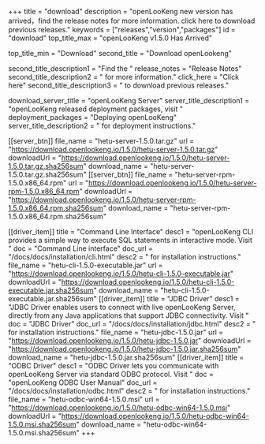 +++
title = "download"
description = "openLooKeng new version has arrived，find the release notes for more information. click here to download previous releases."
keywords = ["releases","version","packages"]
id = "download"
top_title_max = "openLooKeng v1.5.0 Has Arrived"

top_title_min = "Download"
second_title = "Download openLookeng"

second_title_description1 = "Find the "
release_notes = "Release Notes"
second_title_description2 = " for more information."
click_here = "Click here"
second_title_description3 = " to download previous releases."

download_server_title = "openLooKeng Server"
server_title_description1 = "openLooKeng released deployment packages, visit "
deployment_packages = "Deploying openLooKeng"
server_title_description2 = " for deployment instructions."

[[server_btn]]
    file_name = "hetu-server-1.5.0.tar.gz"
    url = "https://download.openlookeng.io/1.5.0/hetu-server-1.5.0.tar.gz"
    downloadUrl = "https://download.openlookeng.io/1.5.0/hetu-server-1.5.0.tar.gz.sha256sum"
    download_name = "hetu-server-1.5.0.tar.gz.sha256sum"
[[server_btn]]
    file_name = "hetu-server-rpm-1.5.0.x86_64.rpm"
    url = "https://download.openlookeng.io/1.5.0/hetu-server-rpm-1.5.0.x86_64.rpm"
    downloadUrl = "https://download.openlookeng.io/1.5.0/hetu-server-rpm-1.5.0.x86_64.rpm.sha256sum"
    download_name = "hetu-server-rpm-1.5.0.x86_64.rpm.sha256sum"

[[driver_item]]
    title = "Command Line Interface"
    desc1 = "openLooKeng CLI provides a simple way to execute SQL statements in interactive mode. Visit "
    doc = "Command Line interface"
    doc_url = "/docs/docs/installation/cli.html"
    desc2 = " for installation instructions."
    file_name = "hetu-cli-1.5.0-executable.jar"
    url = "https://download.openlookeng.io/1.5.0/hetu-cli-1.5.0-executable.jar"
    downloadUrl = "https://download.openlookeng.io/1.5.0/hetu-cli-1.5.0-executable.jar.sha256sum"
    download_name = "hetu-cli-1.5.0-executable.jar.sha256sum"
[[driver_item]]
    title = "JDBC Driver"
    desc1 = "JDBC Driver enables users to connect with live openLooKeng Server, directly from any Java applications that support JDBC connectivity.  Visit "
    doc = "JDBC Driver"
    doc_url = "/docs/docs/installation/jdbc.html"
    desc2 = " for installation instructions."
    file_name = "hetu-jdbc-1.5.0.jar"
    url = "https://download.openlookeng.io/1.5.0/hetu-jdbc-1.5.0.jar"
    downloadUrl = "https://download.openlookeng.io/1.5.0/hetu-jdbc-1.5.0.jar.sha256sum"
    download_name = "hetu-jdbc-1.5.0.jar.sha256sum"
[[driver_item]]
    title = "ODBC Driver"
    desc1 = "ODBC Driver lets you communicate with openLooKeng Server via standard ODBC protocol. Visit "
    doc = "openLooKeng ODBC User Manual"
    doc_url = "/docs/docs/installation/odbc.html"
    desc2 = " for installation instructions."
    file_name = "hetu-odbc-win64-1.5.0.msi"
    url = "https://download.openlookeng.io/1.5.0/hetu-odbc-win64-1.5.0.msi"
    downloadUrl = "https://download.openlookeng.io/1.5.0/hetu-odbc-win64-1.5.0.msi.sha256sum"
    download_name = "hetu-odbc-win64-1.5.0.msi.sha256sum"
+++
